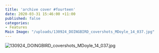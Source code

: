```yaml
---
title: 'archive cover #fourteen'
date: 2020-03-31 15:46:00 +11:00
published: false
categories:
- Features
Main Image: "/uploads/130924_DOINGBIRD_covershots_MDoyle_14_037.jpg"
---
```


![130924_DOINGBIRD_covershots_MDoyle_14_037.jpg](/uploads/130924_DOINGBIRD_covershots_MDoyle_14_037.jpg)